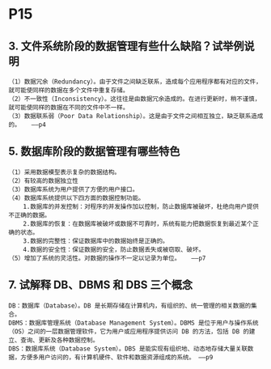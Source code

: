 # P15 #

## 3. 文件系统阶段的数据管理有些什么缺陷？试举例说明 ##

    （1）数据冗余（Redundancy）。由于文件之间缺乏联系，造成每个应用程序都有对应的文件，就可能使同样的数据在多个文件中重复存储。
    （2）不一致性（Inconsistency）。这往往是由数据冗余造成的。在进行更新时，稍不谨慎，就可能使同样的数据在不同的文件中不一样。
    （3）数据联系弱（Poor Data Relationship）。这是由于文件之间相互独立，缺乏联系造成的。   ——p4

## 5. 数据库阶段的数据管理有哪些特色 ##

    （1）采用数据模型表示复杂的数据结构。
    （2）有较高的数据独立性
    （3）数据库系统为用户提供了方便的用户接口。
    （4）数据库系统提供以下四方面的数据控制功能。
        1.数据库的并发控制：对程序的并发操作加以控制，防止数据库被破坏，杜绝向用户提供不正确的数据。
        2.数据库的恢复：在数据库被破坏或数据不可靠时，系统有能力把数据恢复到最近某个正确的状态。
        3.数据的完整性：保证数据库中的数据始终是正确的。
        4.数据的安全性：保证数据的安全，防止数据丢失或被窃取、破坏。
    （5）增加了系统的灵活性。对数据的操作不一定以记录为单位。   ——p7

## 7. 试解释 DB、DBMS 和 DBS 三个概念 ##

    DB：数据库（Database）。DB 是长期存储在计算机内，有组织的、统一管理的相关数据的集合。
    DBMS：数据库管理系统（Database Management System）。DBMS 是位于用户与操作系统（OS）之间的一层数据管理软件，它为用户或应用程序提供访问 DB 的方法，包括 DB 的建立、查询、更新及各种数据控制。
    DBS：数据库系统（Database System）。DBS 是能实现有组织地、动态地存储大量关联数据，方便多用户访问的，有计算机硬件、软件和数据资源组成的系统。 ——p9
